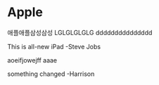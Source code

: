 # Apple

애플애플삼성삼성
LGLGLGLGLG
ddddddddddddddd

This is all-new iPad
-Steve Jobs

aoeifjowejff
aaae

something changed
-Harrison
